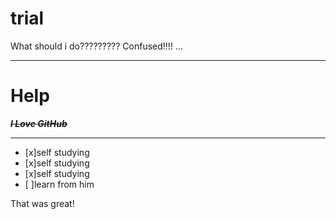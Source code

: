 # trial
What should i do?????????
Confused!!!!
...

***
# Help
***~~I Love GitHub~~***

***
- [x]self studying
- [x]self studying
- [x]self studying
- [ ]learn from him

That was great!
